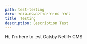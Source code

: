 ```yaml
---
path: test-testing
date: 2019-09-02T20:33:08.336Z
title: Testing
description: Description Test
---
```

Hi, I'm here to test Gatsby Netlify CMS
